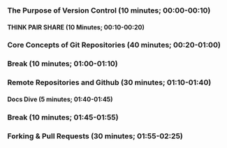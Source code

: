 ### The Purpose of Version Control (10 minutes; 00:00-00:10)
#### THINK PAIR SHARE (10 Minutes; 00:10-00:20)
### Core Concepts of Git Repositories (40 minutes; 00:20-01:00)
### Break (10 minutes; 01:00-01:10)
### Remote Repositories and Github (30 minutes; 01:10-01:40)
#### Docs Dive (5 minutes; 01:40-01:45)
### Break (10 minutes; 01:45-01:55)
### Forking & Pull Requests (30 minutes; 01:55-02:25)
